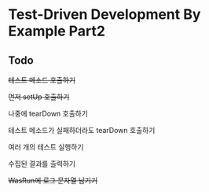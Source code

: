# Test-Driven Development By Example Part2

## Todo
~~테스트 메소드 호출하기~~

~~먼저 setUp 호출하기~~

나중에 tearDown 호출하기

테스트 메소드가 실패하더라도 tearDown 호출하기

여러 개의 테스트 실행하기

수집된 결과를 출력하기

~~WasRun에 로그 문자열 남기기~~